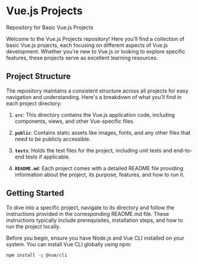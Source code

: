 # Vue.js Projects

Repository for Basic Vue.js Projects

Welcome to the Vue.js Projects repository! Here you'll find a collection of basic Vue.js projects, each focusing on different aspects of Vue.js development. Whether you're new to Vue.js or looking to explore specific features, these projects serve as excellent learning resources.

## Project Structure

The repository maintains a consistent structure across all projects for easy navigation and understanding. Here's a breakdown of what you'll find in each project directory:

1. **`src`**: This directory contains the Vue.js application code, including components, views, and other Vue-specific files.

2. **`public`**: Contains static assets like images, fonts, and any other files that need to be publicly accessible.

3. **`tests`**: Holds the test files for the project, including unit tests and end-to-end tests if applicable.

4. **`README.md`**: Each project comes with a detailed README file providing information about the project, its purpose, features, and how to run it.

## Getting Started

To dive into a specific project, navigate to its directory and follow the instructions provided in the corresponding README.md file. These instructions typically include prerequisites, installation steps, and how to run the project locally.

Before you begin, ensure you have Node.js and Vue CLI installed on your system. You can install Vue CLI globally using npm:

```bash
npm install -g @vue/cli
